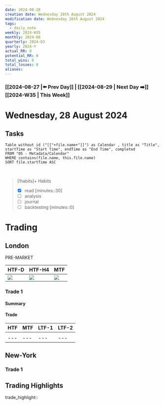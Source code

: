 ```yaml
---
date: 2024-08-28
creation date: Wednesday 28th August 2024
modification date: Wednesday 28th August 2024
tags:
  - daily_note
weekly: 2024-W35
monthly: 2024-08
quarterly: 2024-Q3
yearly: 2024-Y
actual_RR: 0
potential_RR: 0
total_wins: 0
total_losses: 0
aliases:
---
```


### [[2024-08-27 |⬅️ Prev Day]] | [[2024-08-29 | Next Day ➡️]] [[2024-W35 | This Week]]

# Wednesday, 28 August 2024



## Tasks
```dataview
Table without id ("[["+file.name+"]]") as Calendar , title as "Title", startTime as "Start Time", endTime as "End Time", completed
FROM "05 - Metadata/Calendar"
WHERE contains(file.name, this.file.name)
SORT file.startTime ASC
```
<br>

> [!habits]+ Habits
> - [x] read [minutes::30]
> - [ ] analysis
> - [ ] journal
> - [ ] backtesting [minutes::0]



# Trading
## London 


PRE-MARKET


| HTF-D                                        | HTF-H4                                       | MTF                                          |
| -------------------------------------------- | -------------------------------------------- | -------------------------------------------- |
| ![](https://www.tradingview.com/x/eP26TxmP/) | ![](https://www.tradingview.com/x/MPWvdQaz/) | ![](https://www.tradingview.com/x/eZIo2US6/) | 


### Trade 1
#### Summary

#### Trade
|   HTF  |MTF|LTF-1|LTF-2
| --- | --- |--- | --- |
|  ![]() |  ![]()   | ![]() | ![]() |
| --- | --- |--- | --- |

## New-York
### Trade 1

## Trading Highlights

trade_highlight:: 